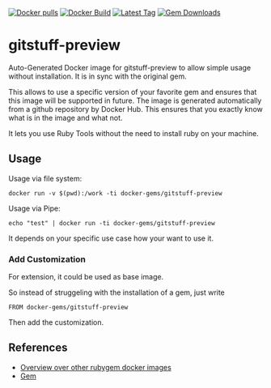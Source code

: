 [![Docker pulls](https://img.shields.io/docker/pulls/rubygem/gitstuff-preview.svg)](https://hub.docker.com/r/rubygem/gitstuff-preview/)
[![Docker Build](https://img.shields.io/docker/automated/rubygem/gitstuff-preview.svg)](https://hub.docker.com/r/rubygem/gitstuff-preview/)
[![Latest Tag](https://img.shields.io/github/tag/docker-rubygem/gitstuff-preview.svg)](https://hub.docker.com/r/rubygem/gitstuff-preview/)
[![Gem Downloads](https://img.shields.io/gem/dt/gitstuff-preview.svg)](https://rubygems.org/gems/gitstuff-preview/)
# gitstuff-preview

Auto-Generated Docker image for gitstuff-preview to allow simple usage without installation.
It is in sync with the original gem.

This allows to use a specific version of your favorite gem and ensures that this image will be supported in future.
The image is generated automatically from a github repository by Docker Hub.
This ensures that you exactly know what is in the image and what not.

It lets you use Ruby Tools without the need to install ruby on your machine.

## Usage

Usage via file system:

`docker run -v $(pwd):/work -ti docker-gems/gitstuff-preview`

Usage via Pipe:

`echo "test" | docker run -ti docker-gems/gitstuff-preview`

It depends on your specific use case how your want to use it.

### Add Customization

For extension, it could be used as base image.

So instead of struggeling with the installation of a gem, just write

`FROM docker-gems/gitstuff-preview`

Then add the customization.

## References

 - [Overview over other rubygem docker images](https://github.com/thinkbot/docker-rubygem)
 - [Gem](https://rubygems.org/gems/gitstuff-preview/)
